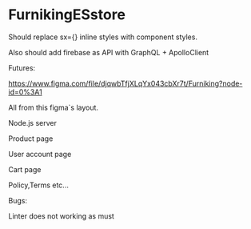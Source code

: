# FurnikingESstore

Should replace sx={} inline styles with component styles.

Also should add firebase as API with GraphQL + ApolloClient

Futures:

https://www.figma.com/file/djqwbTfjXLqYx043cbXr7t/Furniking?node-id=0%3A1

All from this figma`s layout.

Node.js server

Product page

User account page

Cart page

Policy,Terms etc...

Bugs:

Linter does not working as must

